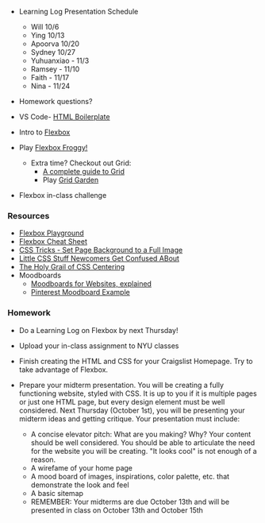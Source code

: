 * Learning Log Presentation Schedule
    * Will 10/6
    * Ying 10/13
    * Apoorva 10/20
    * Sydney 10/27
    * Yuhuanxiao - 11/3
    * Ramsey - 11/10
    * Faith - 11/17
    * Nina - 11/24

* Homework questions?

* VS Code- [HTML Boilerplate](https://marketplace.visualstudio.com/items?itemName=sidthesloth.html5-boilerplate)

* Intro to [Flexbox](https://css-tricks.com/snippets/css/a-guide-to-flexbox/)

* Play [Flexbox Froggy!](https://flexboxfroggy.com/)
    * Extra time? Checkout out Grid:
        * [A complete guide to Grid](https://css-tricks.com/snippets/css/complete-guide-grid/)
        * Play [Grid Garden](https://codepip.com/games/grid-garden/)

* Flexbox in-class challenge

### Resources

* [Flexbox Playground](https://codepen.io/enxaneta/full/adLPwv)
* [Flexbox Cheat Sheet](https://www.freecodecamp.org/news/flexbox-the-ultimate-css-flex-cheatsheet/)
* [CSS Tricks - Set Page Background to a Full Image](http://css-tricks.com/perfect-full-page-background-image/)
* [Little CSS Stuff Newcomers Get Confused ABout](http://css-tricks.com/little-css-stuff-newcomers-get-confused-about/)
* [The Holy Grail of CSS Centering](http://webdesign.tutsplus.com/tutorials/the-holy-grail-of-css-centering--cms-22114)
* Moodboards
    * [Moodboards for Websites, explained](https://www.smartbugmedia.com/blog/what-is-a-mood-board-and-how-can-it-influence-my-website-design)
    * [Pinterest Moodboard Example](https://www.pinterest.com/pin/331999803756049839/)

### Homework

* Do a Learning Log on Flexbox by next Thursday!

* Upload your in-class assignment to NYU classes

* Finish creating the HTML and CSS for your Craigslist Homepage. Try to take advantage of Flexbox.

* Prepare your midterm presentation. You will be creating a fully functioning website, styled with CSS. It is up to you if it is multiple pages or just one HTML page, but every design element must be well considered. Next Thursday (October 1st), you will be presenting your midterm ideas and getting critique. Your presentation must include:
    * A concise elevator pitch: What are you making? Why? Your content should be well considered. You should be able to articulate the need for the website you will be creating. "It looks cool" is not enough of a reason.
    * A wirefame of your home page
    * A mood board of images, inspirations, color palette, etc. that demonstrate the look and feel
    * A basic sitemap
    * REMEMBER: Your midterms are due October 13th and will be presented in class on October 13th and October 15th
